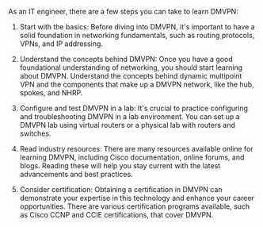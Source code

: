 As an IT engineer, there are a few steps you can take to learn DMVPN:

1. Start with the basics: Before diving into DMVPN, it's important to have a solid foundation in networking fundamentals, such as routing protocols, VPNs, and IP addressing.

2. Understand the concepts behind DMVPN: Once you have a good foundational understanding of networking, you should start learning about DMVPN. Understand the concepts behind dynamic multipoint VPN and the components that make up a DMVPN network, like the hub, spokes, and NHRP.

3. Configure and test DMVPN in a lab: It's crucial to practice configuring and troubleshooting DMVPN in a lab environment. You can set up a DMVPN lab using virtual routers or a physical lab with routers and switches.

4. Read industry resources: There are many resources available online for learning DMVPN, including Cisco documentation, online forums, and blogs. Reading these will help you stay current with the latest advancements and best practices.

5. Consider certification: Obtaining a certification in DMVPN can demonstrate your expertise in this technology and enhance your career opportunities. There are various certification programs available, such as Cisco CCNP and CCIE certifications, that cover DMVPN.
